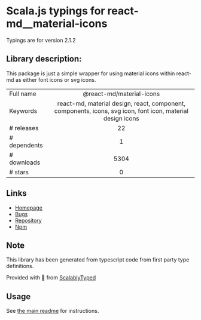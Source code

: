 
# Scala.js typings for react-md__material-icons

Typings are for version 2.1.2

## Library description:
This package is just a simple wrapper for using material icons within react-md as either font icons or svg icons.

|                    |                 |
| ------------------ | :-------------: |
| Full name          | @react-md/material-icons |
| Keywords           | react-md, material design, react, component, components, icons, svg icon, font icon, material design icons |
| # releases         | 22 |
| # dependents       | 1 |
| # downloads        | 5304 |
| # stars            | 0 |

## Links
- [Homepage](https://react-md.dev/packages/material-icons/demos)
- [Bugs](https://github.com/mlaursen/react-md/issues)
- [Repository](https://github.com/mlaursen/react-md)
- [Npm](https://www.npmjs.com/package/%40react-md%2Fmaterial-icons)
    


## Note
This library has been generated from typescript code from first party type definitions.

Provided with :purple_heart: from [ScalablyTyped](https://github.com/oyvindberg/ScalablyTyped)

## Usage
See [the main readme](../../readme.md) for instructions.



